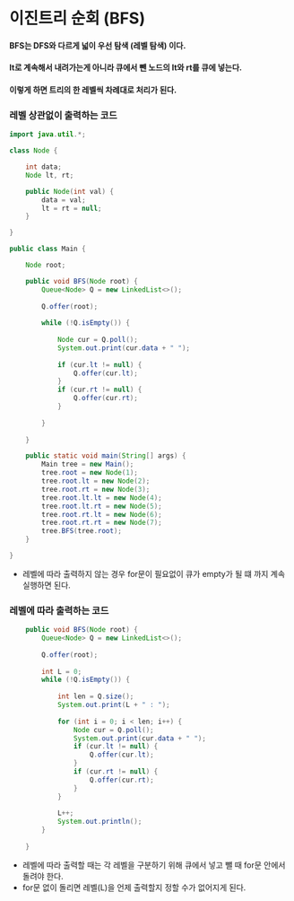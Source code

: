 # 이진트리 순회 (BFS)

#### BFS는 DFS와 다르게 넓이 우선 탐색 (레벨 탐색) 이다.
#### lt로 계속해서 내려가는게 아니라 큐에서 뺀 노드의 lt와 rt를 큐에 넣는다.
#### 이렇게 하면 트리의 한 레벨씩 차례대로 처리가 된다.

### 레벨 상관없이 출력하는 코드

```java
import java.util.*;

class Node {

    int data;
    Node lt, rt;

    public Node(int val) {
        data = val;
        lt = rt = null;
    }

}

public class Main {

    Node root;

    public void BFS(Node root) {
        Queue<Node> Q = new LinkedList<>();
        
        Q.offer(root);
        
        while (!Q.isEmpty()) {
            
            Node cur = Q.poll();
            System.out.print(cur.data + " ");
            
            if (cur.lt != null) {
                Q.offer(cur.lt);
            }
            if (cur.rt != null) {
                Q.offer(cur.rt);
            }
            
        }
        
    }

    public static void main(String[] args) {
        Main tree = new Main();
        tree.root = new Node(1);
        tree.root.lt = new Node(2);
        tree.root.rt = new Node(3);
        tree.root.lt.lt = new Node(4);
        tree.root.lt.rt = new Node(5);
        tree.root.rt.lt = new Node(6);
        tree.root.rt.rt = new Node(7);
        tree.BFS(tree.root);
    }

}
```

- 레벨에 따라 출력하지 않는 경우 for문이 필요없이 큐가 empty가 될 떄 까지 계속 실행하면 된다.

### 레벨에 따라 출력하는 코드

```java
    public void BFS(Node root) {
        Queue<Node> Q = new LinkedList<>();
        
        Q.offer(root);
        
        int L = 0;
        while (!Q.isEmpty()) {
            
            int len = Q.size();
            System.out.print(L + " : ");
            
            for (int i = 0; i < len; i++) {
                Node cur = Q.poll();
                System.out.print(cur.data + " ");
                if (cur.lt != null) {
                    Q.offer(cur.lt);
                }
                if (cur.rt != null) {
                    Q.offer(cur.rt);
                }   
            }
            
            L++;
            System.out.println();
        }
        
    }
```

- 레벨에 따라 출력할 때는 각 레벨을 구분하기 위해 큐에서 넣고 뺄 때 for문 안에서 돌려야 한다.
- for문 없이 돌리면 레벨(L)을 언제 출력할지 정할 수가 없어지게 된다.